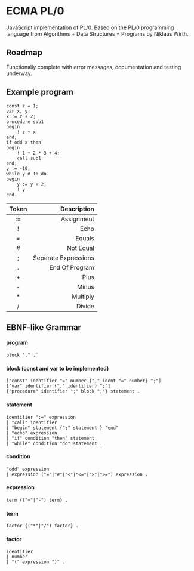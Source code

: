 # ECMA PL/0
JavaScript implementation of PL/0. Based on the PL/0 programming language from Algorithms + Data Structures = Programs by Niklaus Wirth.

## Roadmap
Functionally complete with error messages, documentation and testing underway.  

## Example program
```
const z = 1;
var x, y;
x := z + 2;
procedure sub1
begin
    ! z + x
end;
if odd x then
begin
    ! 1 + 2 * 3 + 4;
    call sub1
end;
y := -10;
while y # 10 do
begin
    y := y + 2;
    ! y
end.
```

| Token  | Description          |
| :----: | -------------------: |
| :=     | Assignment           |
| !      | Echo                 |
| =      | Equals               |
| #      | Not Equal            |
| ;      | Seperate Expressions |
| .      | End Of Program       |
| +      | Plus                 |
| -      | Minus                |
| *      | Multiply             |
| /      | Divide               |

## EBNF-like Grammar
 
#### program 
```
block "." .`
```
  
#### block (const and var to be implemented)
```
["const" identifier "=" number {"," ident "=" number} ";"]  
["var" identifier {"," identifier} ";"]  
{"procedure" identifier ";" block ";"} statement .  
```
  
#### statement
```
identifier ":=" expression  
| "call" identifier  
| "begin" statement {";" statement } "end"  
| "echo" expression
| "if" condition "then" statement  
| "while" condition "do" statement .  
```

#### condition
```
"odd" expression  
| expression ("="|"#"|"<"|"<="|">"|">=") expression .  
```

#### expression
```
term {("+"|"-") term} .  
```
  
#### term
```
factor {("*"|"/") factor} .  
```
  
#### factor
```
identifier  
| number  
| "(" expression ")" .  
```
